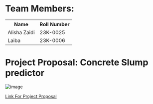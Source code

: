 # Team Members:

<table>
<tr>
  <th>Name</th>
  <th>Roll Number</th>
</tr>
<tr>
  <td>Alisha Zaidi</td>
  <td>23K-0025</td>
</tr>
<tr>
  <td>Laiba</td>
  <td>23K-0006</td>
</tr>
</table>

# Project Proposal: Concrete Slump predictor
![image](![image](https://github.com/user-attachments/assets/e16e724b-3411-4a8a-89a6-cf6207fb7150)
)

[Link For Project Proposal](https://github.com/laibaa1209/PAI-Project-24/tree/main/proposal)
